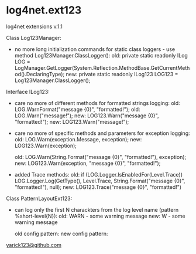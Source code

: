 log4net.ext123
==============

log4net extensions v.1.1

Class Log123Manager:
- no more long initialization commands for static class loggers - use method Log123Manager.ClassLogger():
	old:	private static readonly ILog LOG = LogManager.GetLogger(System.Reflection.MethodBase.GetCurrentMethod().DeclaringType);
	new:	private static readonly ILog123 LOG123 = Log123Manager.ClassLogger();

Interface ILog123:
- care no more of different methods for formatted strings logging:
	old:	LOG.WarnFormat("message {0}", "formatted!");
	old:	LOG.Warn("message!");
	new:	LOG123.Warn("message {0}", "formatted!");
	new:	LOG123.Warn("message!");

- care no more of specific methods and parameters for exception logging:
	old:	LOG.Warn(exception.Message, exception);
	new:	LOG123.Warn(exception);

	old:	LOG.Warn(String.Format("message {0}", "formatted!"), exception);
	new:	LOG123.Warn(exception, "message {0}", "formatted!");

- added Trace methods:
	old:	if (LOG.Logger.IsEnabledFor(Level.Trace))
			LOG.Logger.Log(GetType(), Level.Trace, String.Format("message {0}", "formatted!"), null);
	new:	LOG123.Trace("message {0}", "formatted!")

Class PatternLayoutExt123:
- can log only the first N charackters from the log level name (pattern %short-level{N}):
	old:	WARN - some warning message
	new:	W - some warning message

	old config pattern:	<layout type="log4net.Layout.PatternLayout"><conversionPattern value="%level - %message%n"/></layout>
	new config pattern:	<layout type='log4net.ext123.PatternLayoutExt123'><conversionPattern value='%short-level - %message%n'/></layout>

yarick123@github.com